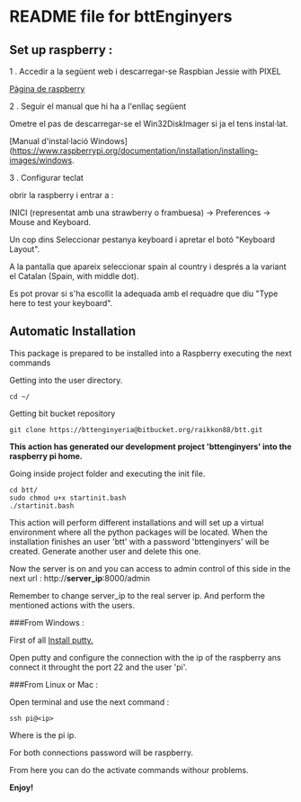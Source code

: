 # README file for bttEnginyers

## Set up raspberry :

1 . Accedir a la següent web i descarregar-se Raspbian Jessie with PIXEL

[Pàgina de raspberry](https://www.raspberrypi.org/downloads/raspbian/)

2 . Seguir el manual que hi ha a l'enllaç següent

Ometre el pas de descarregar-se el Win32DiskImager si ja el tens instal·lat. 

[Manual d'instal·lació Windows](https://www.raspberrypi.org/documentation/installation/installing-images/windows.

3 . Configurar teclat 

obrir la raspberry i entrar a : 

INICI (representat amb una strawberry o frambuesa) -> Preferences -> Mouse and Keyboard. 

Un cop dins Seleccionar pestanya keyboard i apretar el botó "Keyboard Layout". 

A la pantalla que apareix seleccionar spain al country i després a la variant el Catalan (Spain, with middle dot). 

Es pot provar si s'ha escollit la adequada amb el requadre que diu "Type here to test your keyboard". 

## Automatic Installation

This package is prepared to be installed into a Raspberry executing the next commands 

Getting into the user directory.

	cd ~/

Getting bit bucket repository

	git clone https://bttenginyeria@bitbucket.org/raikkon88/btt.git

**This action has generated our development project 'bttenginyers' into the raspberry pi home.**

Going inside project folder and executing the init file. 

	cd btt/  
	sudo chmod u+x startinit.bash
	./startinit.bash	

This action will perform different installations and will set up a virtual environment where all the python packages will be located. When the installation finishes an user 'btt' with a password 'bttenginyers' will be created. Generate another user and delete this one. 

Now the server is on and you can access to admin control of this side in the next url : http://**server_ip**:8000/admin

Remember to change server_ip to the real server ip. And perform the mentioned actions with the users. 


###From Windows : 

First of all [Install putty.](http://www.putty.org/)

Open putty and configure the connection with the ip of the raspberry ans connect it throught the port 22 and the user 'pi'.

###From Linux or Mac : 

Open terminal and use the next command : 

    ssh pi@<ip>

Where <ip> is the pi ip. 

For both connections password will be raspberry. 

From here you can do the activate commands withour problems. 

**Enjoy!**